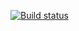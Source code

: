 [![Build status](https://ci.appveyor.com/api/projects/status/cnl6oyio85ayfkhd?svg=true)](https://ci.appveyor.com/project/Kirillaxenov/homeworkauto-2-3-2)
